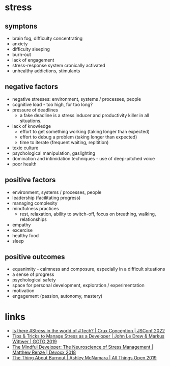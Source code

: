 # stress

## symptons
* brain fog, difficulty concentrating
* anxiety
* difficulty sleeping
* burn-out
* lack of engagement
* stress-response system cronically activated
* unhealthy addictions, stimulants

## negative factors
* negative stresses: environment, systems / processes, people
* cognitive load - too high, for too long?
* pressure of deadlines
  * a fake deadline is a stress inducer and productivity killer in all situations.
* lack of knowledge
  * effort to get something working (taking longer than expected)
  * effort to debug a problem (taking longer than expected)
  * time to iterate (frequent waiting, repitition)
* toxic culture
* psychological manipulation, gaslighting
* domination and intimidation techniques - use of deep-pitched voice
* poor health

## positive factors
* environment, systems / processes, people
* leadership (facilitating progress)
* managing complexity
* mindfulness practices
  * rest, relaxation, ability to switch-off, focus on breathing, walking, relationships
* empathy
* excercise
* healthy food
* sleep

## positive outcomes
* equanimity - calmness and composure, especially in a difficult situations
* a sense of progress
* psychological safety
* space for personal development, exploration / experimentation
* motivation
* engagement (passion, autonomy, mastery)

# links
* [Is there #Stress in the world of #Tech? | Crux Conception | JSConf 2022](https://www.youtube.com/watch?v=50MVwFWe0hA)
* [Tips & Tricks to Manage Stress as a Developer | John Le Drew & Markus Wittwer | GOTO 2019](https://www.youtube.com/watch?v=xvWCVL96Xhw)
* [The Mindful Developer: The Neuroscience of Stress Management | Matthew Renze | Devoxx 2018](https://www.youtube.com/watch?v=dd_Tq3Drymg)
* [The Thing About Burnout | Ashley McNamara | All Things Open 2019](https://www.youtube.com/watch?v=-TVdRgT2j54)
